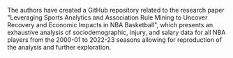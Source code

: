 The authors have created a GitHub repository related to the research paper "Leveraging Sports Analytics and Association Rule Mining to Uncover Recovery and Economic Impacts in NBA Basketball", which presents an exhaustive analysis of sociodemographic, injury, and salary data for all NBA players from the 2000-01 to 2022-23 seasons allowing for reproduction of the analysis and further exploration. 
